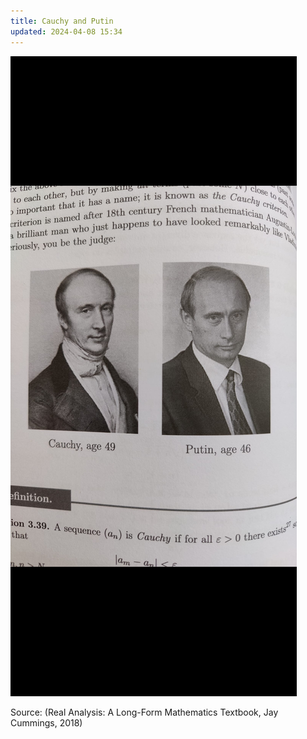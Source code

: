 ```yaml
---
title: Cauchy and Putin
updated: 2024-04-08 15:34
---
```


![Cauchy and Puting](/assets/cauchy.jpg "Cauchy and Putin")

Source: (Real Analysis: A Long-Form Mathematics Textbook, Jay Cummings, 2018)
